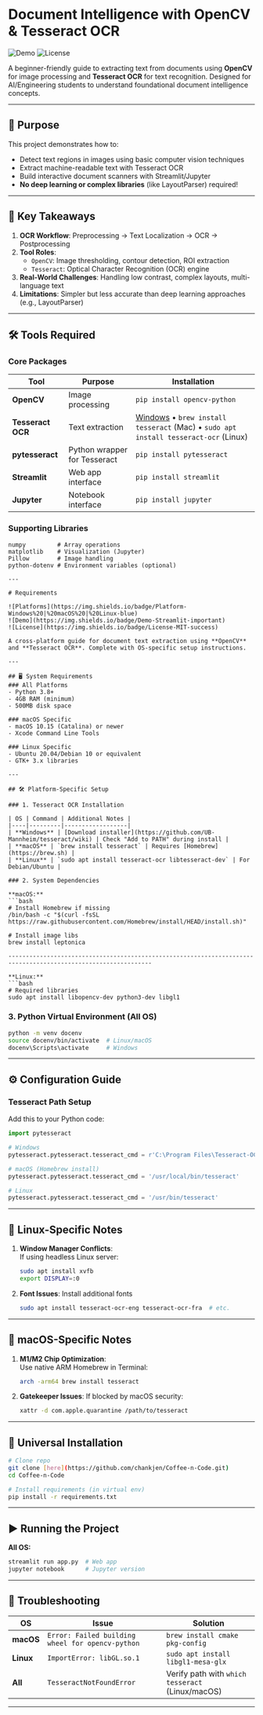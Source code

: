 # Document Intelligence with OpenCV & Tesseract OCR

![Demo](https://img.shields.io/badge/Demo-Streamlit-blue) ![License](https://img.shields.io/badge/License-MIT-green)

A beginner-friendly guide to extracting text from documents using **OpenCV** for image processing and **Tesseract OCR** for text recognition. Designed for AI/Engineering students to understand foundational document intelligence concepts.

---

## 📖 Purpose
This project demonstrates how to:
- Detect text regions in images using basic computer vision techniques
- Extract machine-readable text with Tesseract OCR
- Build interactive document scanners with Streamlit/Jupyter
- **No deep learning or complex libraries** (like LayoutParser) required!

---

## 🔑 Key Takeaways
1. **OCR Workflow**: Preprocessing → Text Localization → OCR → Postprocessing  
2. **Tool Roles**:  
   - `OpenCV`: Image thresholding, contour detection, ROI extraction  
   - `Tesseract`: Optical Character Recognition (OCR) engine  
3. **Real-World Challenges**: Handling low contrast, complex layouts, multi-language text  
4. **Limitations**: Simpler but less accurate than deep learning approaches (e.g., LayoutParser)

---

## 🛠️ Tools Required
### Core Packages
| Tool | Purpose | Installation |
|------|---------|--------------|
| **OpenCV** | Image processing | `pip install opencv-python` |
| **Tesseract OCR** | Text extraction | [Windows](https://github.com/UB-Mannheim/tesseract/wiki) • `brew install tesseract` (Mac) • `sudo apt install tesseract-ocr` (Linux) |
| **pytesseract** | Python wrapper for Tesseract | `pip install pytesseract` |
| **Streamlit** | Web app interface | `pip install streamlit` |
| **Jupyter** | Notebook interface | `pip install jupyter` |

### Supporting Libraries
```text
numpy         # Array operations
matplotlib    # Visualization (Jupyter)
Pillow        # Image handling
python-dotenv # Environment variables (optional)

---

# Requirements

![Platforms](https://img.shields.io/badge/Platform-Windows%20|%20macOS%20|%20Linux-blue) 
![Demo](https://img.shields.io/badge/Demo-Streamlit-important) 
![License](https://img.shields.io/badge/License-MIT-success)

A cross-platform guide for document text extraction using **OpenCV** and **Tesseract OCR**. Complete with OS-specific setup instructions.

---

## 🖥️ System Requirements
### All Platforms
- Python 3.8+
- 4GB RAM (minimum)
- 500MB disk space

### macOS Specific
- macOS 10.15 (Catalina) or newer
- Xcode Command Line Tools

### Linux Specific
- Ubuntu 20.04/Debian 10 or equivalent
- GTK+ 3.x libraries

---

## 🛠️ Platform-Specific Setup

### 1. Tesseract OCR Installation

| OS | Command | Additional Notes |
|----|---------|------------------|
| **Windows** | [Download installer](https://github.com/UB-Mannheim/tesseract/wiki) | Check "Add to PATH" during install |
| **macOS** | `brew install tesseract` | Requires [Homebrew](https://brew.sh) |
| **Linux** | `sudo apt install tesseract-ocr libtesseract-dev` | For Debian/Ubuntu |

### 2. System Dependencies

**macOS:**
```bash
# Install Homebrew if missing
/bin/bash -c "$(curl -fsSL https://raw.githubusercontent.com/Homebrew/install/HEAD/install.sh)"

# Install image libs
brew install leptonica

---------------------------------------------------------------------------------------------------------------

**Linux:**
```bash
# Required libraries
sudo apt install libopencv-dev python3-dev libgl1
```

### 3. Python Virtual Environment (All OS)
```bash
python -m venv docenv
source docenv/bin/activate  # Linux/macOS
docenv\Scripts\activate     # Windows
```

---

## ⚙️ Configuration Guide

### Tesseract Path Setup
Add this to your Python code:
```python
import pytesseract

# Windows
pytesseract.pytesseract.tesseract_cmd = r'C:\Program Files\Tesseract-OCR\tesseract.exe'

# macOS (Homebrew install)
pytesseract.pytesseract.tesseract_cmd = '/usr/local/bin/tesseract'

# Linux
pytesseract.pytesseract.tesseract_cmd = '/usr/bin/tesseract'
```

---

## 🐧 Linux-Specific Notes
1. **Window Manager Conflicts**:  
   If using headless Linux server:
   ```bash
   sudo apt install xvfb
   export DISPLAY=:0
   ```
2. **Font Issues**: Install additional fonts
   ```bash
   sudo apt install tesseract-ocr-eng tesseract-ocr-fra  # etc.
   ```

---

##  macOS-Specific Notes
1. **M1/M2 Chip Optimization**:  
   Use native ARM Homebrew in Terminal:
   ```bash
   arch -arm64 brew install tesseract
   ```
2. **Gatekeeper Issues**: If blocked by macOS security:
   ```bash
   xattr -d com.apple.quarantine /path/to/tesseract
   ```

---

## 🚀 Universal Installation
```bash
# Clone repo
git clone [here](https://github.com/chankjen/Coffee-n-Code.git)
cd Coffee-n-Code

# Install requirements (in virtual env)
pip install -r requirements.txt
```

---

## ▶️ Running the Project

**All OS:**
```bash
streamlit run app.py  # Web app
jupyter notebook      # Jupyter version
```

---

## 🚨 Troubleshooting

| OS | Issue | Solution |
|----|-------|----------|
| **macOS** | `Error: Failed building wheel for opencv-python` | `brew install cmake pkg-config` |
| **Linux** | `ImportError: libGL.so.1` | `sudo apt install libgl1-mesa-glx` |
| **All** | `TesseractNotFoundError` | Verify path with `which tesseract` (Linux/macOS) |

---

